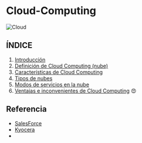 # Cloud-Computing

![Cloud](/img/cloud.jpg)

## **ÍNDICE**

1. [Introducción](/md/Introduccion.md)
2. [Definición de Cloud Computing (nube)](/md/definicion.md)
3. [Características de Cloud Computing](/md/caracteristicas.md)
4. [Tipos de nubes](/md/tipos.md)
5. [Modos de servicios en la nube](/md/modos.md)
6. [Ventajas e inconvenientes de Cloud Computing](/md/ventajas.md)
:heart_eyes:
## **Referencia**

* [SalesForce](https://www.salesforce.com/mx/cloud-computing/)
* [Kyocera](https://www.kyoceradocumentsolutions.es/es/smarter-workspaces/business-challenges/the-cloud/las-5-caracteristicas-del-cloud-computing-mas-relevantes-para-los-negocios.html)
* []()
